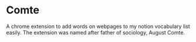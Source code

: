 # Comte
 
A chrome extension to add words on webpages to my notion vocabulary list easily. The extension was named after father of sociology, August Comte.
